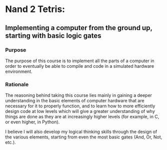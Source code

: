 # Nand 2 Tetris:
## Implementing a computer from the ground up, starting with  basic logic gates

### Purpose

The purpose of this course is to implement all the parts of a computer in order to eventually be able to compile and code in a simulated hardware environment.

### Rationale

The reasoning behind taking this course lies mainly in gaining a deeper understanding in the basic elements of computer hardware that are necessary for it to properly function, and to learn how to more efficiently design code at low levels which will give a greater understanding of why things are done as they are at increasingly higher levels (for example, in C, or even higher, in Python).

I believe I will also develop my logical thinking skills through the design of the various elements, starting from even the most basic gates (And, Or, Not, etc.).
